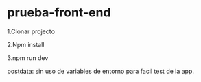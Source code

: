 # prueba-front-end

1.Clonar projecto

2.Npm install

3.npm run dev



postdata: sin uso de variables de entorno para facil test de la app.

